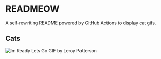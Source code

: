 # READMEOW

A self-rewriting README powered by GitHub Actions to display cat gifs.

## Cats

![Im Ready Lets Go GIF by Leroy Patterson](https://media1.giphy.com/media/CjmvTCZf2U3p09Cn0h/200.gif?cid=9acd02dac4ug129a86z99guia3gq3xrlaq6pib5e4q4h11jj&ep=v1_gifs_search&rid=200.gif&ct=g)
